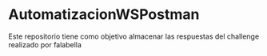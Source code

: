 # AutomatizacionWSPostman
Este repositorio tiene como objetivo almacenar las respuestas del challenge realizado por falabella
